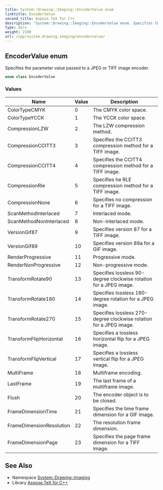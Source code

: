 ```yaml
---
title: System::Drawing::Imaging::EncoderValue enum
linktitle: EncoderValue
second_title: Aspose.TeX for C++
description: 'System::Drawing::Imaging::EncoderValue enum. Specifies the parameter value passed to a JPEG or TIFF image encoder in C++.'
type: docs
weight: 2100
url: /cpp/system.drawing.imaging/encodervalue/
---
```

## EncoderValue enum


Specifies the parameter value passed to a JPEG or TIFF image encoder.

```cpp
enum class EncoderValue
```

### Values

| Name | Value | Description |
| --- | --- | --- |
| ColorTypeCMYK | 0 | The CMYK color space. |
| ColorTypeYCCK | 1 | The YCCK color space. |
| CompressionLZW | 2 | The LZW compression method. |
| CompressionCCITT3 | 3 | Specifies the CCITT3 compression method for a TIFF image. |
| CompressionCCITT4 | 4 | Specifies the CCITT4 compression method for a TIFF image. |
| CompressionRle | 5 | Specifies he RLE compression method for a TIFF image. |
| CompressionNone | 6 | Specifies no compression for a TIFF image. |
| ScanMethodInterlaced | 7 | Interlaced mode. |
| ScanMethodNonInterlaced | 8 | Non-interlaced mode. |
| VersionGif87 | 9 | Specifies version 87 for a TIFF image. |
| VersionGif89 | 10 | Specifies version 89a for a GIF image. |
| RenderProgressive | 11 | Progressive mode. |
| RenderNonProgressive | 12 | Non-progressive mode. |
| TransformRotate90 | 13 | Specifies lossless 90-degree clockwise rotation for a JPEG image. |
| TransformRotate180 | 14 | Specifies lossless 180-degree rotation for a JPEG image. |
| TransformRotate270 | 15 | Specifies lossless 270-degree clockwise rotation for a JPEG image. |
| TransformFlipHorizontal | 16 | Specifies a lossless horizontal flip for a JPEG image. |
| TransformFlipVertical | 17 | Specifies a lossless vertical flip for a JPEG image. |
| MultiFrame | 18 | Multiframe encoding. |
| LastFrame | 19 | The last frame of a multiframe image. |
| Flush | 20 | The encoder object is to be closed. |
| FrameDimensionTime | 21 | Specifies the time frame dimension for a GIF image. |
| FrameDimensionResolution | 22 | The resolution frame dimension. |
| FrameDimensionPage | 23 | Specifies the page frame dimension for a TIFF image. |

## See Also

* Namespace [System::Drawing::Imaging](../)
* Library [Aspose.TeX for C++](../../)
